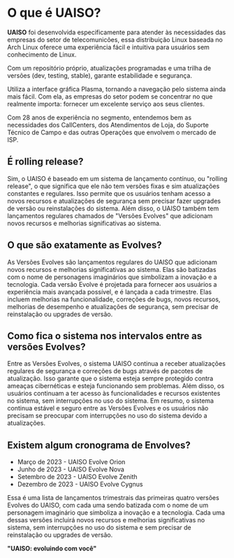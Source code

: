 # O que é UAISO?

**UAISO** foi desenvolvida especificamente para atender às necessidades das empresas do setor de telecomunicões, essa distribuição Linux baseada no Arch Linux oferece uma experiência fácil e intuitiva para usuários sem conhecimento de Linux.

Com um repositório próprio, atualizações programadas e uma trilha de versões (dev, testing, stable), garante estabilidade e segurança. 

Utiliza a interface gráfica Plasma, tornando a navegação pelo sistema ainda mais fácil. Com ela, as empresas do setor podem se concentrar no que realmente importa: fornecer um excelente serviço aos seus clientes.

Com 28 anos de experiência no segmento, entendemos bem as necessidades dos CallCenters, dos Atendimentos de Loja, do Suporte Técnico de Campo e das outras Operações que envolvem o mercado de ISP.

## É rolling release?

Sim, o UAISO é baseado em um sistema de lançamento contínuo, ou "rolling release", o que significa que ele não tem versões fixas e sim atualizações constantes e regulares. Isso permite que os usuários tenham acesso a novos recursos e atualizações de segurança sem precisar fazer upgrades de versão ou reinstalações do sistema. Além disso, o UAISO também tem lançamentos regulares chamados de "Versões Evolves" que adicionam novos recursos e melhorias significativas ao sistema.

## O que são exatamente as Evolves?

As Versões Evolves são lançamentos regulares do UAISO que adicionam novos recursos e melhorias significativas ao sistema. Elas são batizadas com o nome de personagens imaginários que simbolizam a inovação e a tecnologia. Cada versão Evolve é projetada para fornecer aos usuários a experiência mais avançada possível, e é lançada a cada trimestre. Elas incluem melhorias na funcionalidade, correções de bugs, novos recursos, melhorias de desempenho e atualizações de segurança, sem precisar de reinstalação ou upgrades de versão.

## Como fica o sistema nos intervalos entre as versões Evolves?

Entre as Versões Evolves, o sistema UAISO continua a receber atualizações regulares de segurança e correções de bugs através de pacotes de atualização. Isso garante que o sistema esteja sempre protegido contra ameaças cibernéticas e esteja funcionando sem problemas. Além disso, os usuários continuam a ter acesso às funcionalidades e recursos existentes no sistema, sem interrupções no uso do sistema. Em resumo, o sistema continua estável e seguro entre as Versões Evolves e os usuários não precisam se preocupar com interrupções no uso do sistema devido a atualizações.

## Existem algum cronograma de Envolves?

+ Março de 2023 - UAISO Evolve Orion
+ Junho de 2023 - UAISO Evolve Nova
+ Setembro de 2023 - UAISO Evolve Zenith
+ Dezembro de 2023 - UAISO Evolve Cygnus

Essa é uma lista de lançamentos trimestrais das primeiras quatro versões Evolves do UAISO, com cada uma sendo batizada com o nome de um personagem imaginário que simboliza a inovação e a tecnologia. Cada uma dessas versões incluirá novos recursos e melhorias significativas no sistema, sem interrupções no uso do sistema e sem precisar de reinstalação ou upgrades de versão.

**"UAISO: evoluindo com você"**
